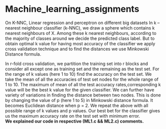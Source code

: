 # Machine_learning_assignments
On K-NNC, Linear regression and perceptron on different big datasets
In k – nearest neighbour classifier (k-NNC), we draw a sphere which contains k nearest neighbours of X.
Among these k nearest neighbours, according to the majority of classes around we decide the predicted class label.
But to obtain optimal k value for having most accuracy of the classifier we apply cross validation technique and to find the distances we use Minkowski Distance formula.
		



In r-fold cross validation, we partition the training set into r blocks and consider all except one as training set and the remaining as the test set.
For the range of k values (here 1 to 10) find the accuracy on the test set. We take the mean of all the accuracies of test set nodes for the whole range of 1 to 10. The maximum of mean of all the test accuracy rates,corresponding k value will be the best k value for the given classifier.
We can further have variety of variations in finding the distance between two nodes. This is done by changing the value of p (here 1 to 5) in Minkowski distance formula. It becomes Euclidean distance when p = 2.
We repeat the above with all possible range of  k values and p values. Our best bet for the classifier gives us the maximum accuracy rate on the test set with  minimum error.
<br>
<b>We explained our code in respective (ML1.c && ML2.c) comments.</b>
